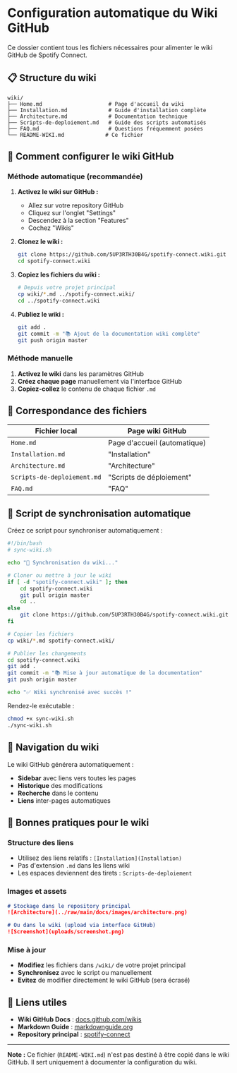 # Configuration automatique du Wiki GitHub

Ce dossier contient tous les fichiers nécessaires pour alimenter le wiki GitHub de Spotify Connect.

## 📋 Structure du wiki

```
wiki/
├── Home.md                     # Page d'accueil du wiki
├── Installation.md             # Guide d'installation complète
├── Architecture.md             # Documentation technique
├── Scripts-de-deploiement.md   # Guide des scripts automatisés
├── FAQ.md                      # Questions fréquemment posées
└── README-WIKI.md             # Ce fichier
```

## 🚀 Comment configurer le wiki GitHub

### Méthode automatique (recommandée)

1. **Activez le wiki sur GitHub :**
   - Allez sur votre repository GitHub
   - Cliquez sur l'onglet "Settings"
   - Descendez à la section "Features"
   - Cochez "Wikis"

2. **Clonez le wiki :**
   ```bash
   git clone https://github.com/5UP3RTH30B4G/spotify-connect.wiki.git
   cd spotify-connect.wiki
   ```

3. **Copiez les fichiers du wiki :**
   ```bash
   # Depuis votre projet principal
   cp wiki/*.md ../spotify-connect.wiki/
   cd ../spotify-connect.wiki
   ```

4. **Publiez le wiki :**
   ```bash
   git add .
   git commit -m "📚 Ajout de la documentation wiki complète"
   git push origin master
   ```

### Méthode manuelle

1. **Activez le wiki** dans les paramètres GitHub
2. **Créez chaque page** manuellement via l'interface GitHub
3. **Copiez-collez** le contenu de chaque fichier `.md`

## 📁 Correspondance des fichiers

| Fichier local | Page wiki GitHub |
|---------------|------------------|
| `Home.md` | Page d'accueil (automatique) |
| `Installation.md` | "Installation" |
| `Architecture.md` | "Architecture" |
| `Scripts-de-deploiement.md` | "Scripts de déploiement" |
| `FAQ.md` | "FAQ" |

## 🔧 Script de synchronisation automatique

Créez ce script pour synchroniser automatiquement :

```bash
#!/bin/bash
# sync-wiki.sh

echo "🔄 Synchronisation du wiki..."

# Cloner ou mettre à jour le wiki
if [ -d "spotify-connect.wiki" ]; then
    cd spotify-connect.wiki
    git pull origin master
    cd ..
else
    git clone https://github.com/5UP3RTH30B4G/spotify-connect.wiki.git
fi

# Copier les fichiers
cp wiki/*.md spotify-connect.wiki/

# Publier les changements
cd spotify-connect.wiki
git add .
git commit -m "📚 Mise à jour automatique de la documentation"
git push origin master

echo "✅ Wiki synchronisé avec succès !"
```

Rendez-le exécutable :
```bash
chmod +x sync-wiki.sh
./sync-wiki.sh
```

## 🎯 Navigation du wiki

Le wiki GitHub générera automatiquement :
- **Sidebar** avec liens vers toutes les pages
- **Historique** des modifications
- **Recherche** dans le contenu
- **Liens** inter-pages automatiques

## 📝 Bonnes pratiques pour le wiki

### Structure des liens
- Utilisez des liens relatifs : `[Installation](Installation)`
- Pas d'extension `.md` dans les liens wiki
- Les espaces deviennent des tirets : `Scripts-de-deploiement`

### Images et assets
```markdown
# Stockage dans le repository principal
![Architecture](../raw/main/docs/images/architecture.png)

# Ou dans le wiki (upload via interface GitHub)
![Screenshot](uploads/screenshot.png)
```

### Mise à jour
- **Modifiez** les fichiers dans `/wiki/` de votre projet principal
- **Synchronisez** avec le script ou manuellement
- **Evitez** de modifier directement le wiki GitHub (sera écrasé)

## 🔗 Liens utiles

- **Wiki GitHub Docs** : [docs.github.com/wikis](https://docs.github.com/en/communities/documenting-your-project-with-wikis)
- **Markdown Guide** : [markdownguide.org](https://www.markdownguide.org/)
- **Repository principal** : [spotify-connect](https://github.com/5UP3RTH30B4G/spotify-connect)

---

**Note :** Ce fichier (`README-WIKI.md`) n'est pas destiné à être copié dans le wiki GitHub. Il sert uniquement à documenter la configuration du wiki.